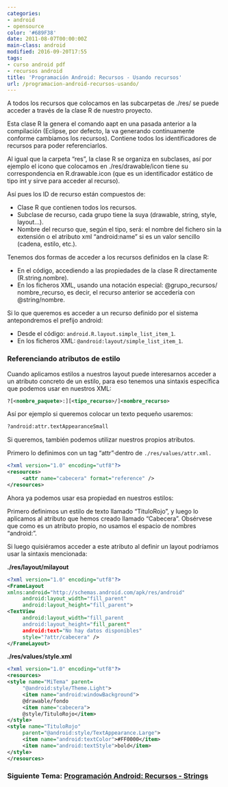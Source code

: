 ```yaml
---
categories:
- android
- opensource
color: '#689F38'
date: 2011-08-07T00:00:00Z
main-class: android
modified: 2016-09-20T17:55
tags:
- curso android pdf
- recursos android
title: 'Programación Android: Recursos - Usando recursos'
url: /programacion-android-recursos-usando/
---
```


A todos los recursos que colocamos en las subcarpetas de ./res/ se puede acceder a través de la clase R de nuestro proyecto.

Esta clase R la genera el comando aapt en una pasada anterior a la compilación (Eclipse, por defecto, la va generando continuamente conforme cambiamos los recursos). Contiene todos los identificadores de recursos para poder referenciarlos.

Al igual que la carpeta “res”, la clase R se organiza en subclases, así por ejemplo el icono que colocamos en ./res/drawable/icon tiene su correspondencia en R.drawable.icon (que es un identificador estático de tipo int y sirve para acceder al recurso).

<!--ad-->

Así pues los ID de recurso están compuestos de:

- Clase R que contienen todos los recursos.
- Subclase de recurso, cada grupo tiene la suya (drawable, string, style, layout&#8230;).
- Nombre del recurso que, según el tipo, será: el nombre del fichero sin la extensión o el atributo xml “android:name” si es un valor sencillo (cadena, estilo, etc.).

Tenemos dos formas de acceder a los recursos definidos en la clase R:

- En el código, accediendo a las propiedades de la clase R directamente (R.string.nombre).
- En los ficheros XML, usando una notación especial: @grupo_recursos/ nombre_recurso, es decir, el recurso anterior se accedería con @string/nombre.

Si lo que queremos es acceder a un recurso definido por el sistema antepondremos el prefijo android:

* Desde el código: `android.R.layout.simple_list_item_1`.
* En los ficheros XML: `@android:layout/simple_list_item_1`.

### Referenciando atributos de estilo

Cuando aplicamos estilos a nuestros layout puede interesarnos acceder a un atributo concreto de un estilo, para eso tenemos una sintaxis específica que podemos usar en nuestros XML:

```xml
?[<nombre_paquete>:][<tipo_recurso>/]<nombre_recurso>
```

Así por ejemplo si queremos colocar un texto pequeño usaremos:

```xml
?android:attr.textAppearanceSmall
```

Si queremos, también podemos utilizar nuestros propios atributos.

Primero lo definimos con un tag “attr”·dentro de `./res/values/attr.xml.`

```xml
<?xml version="1.0" encoding="utf­8"?>
<resources>
     <attr name="cabecera" format="reference" />
</resources>
```

Ahora ya podemos usar esa propiedad en nuestros estilos:

Primero definimos un estilo de texto llamado “TituloRojo”, y luego lo aplicamos al atributo que hemos creado llamado “Cabecera”. Obsérvese que como es un atributo propio, no usamos el espacio de nombres “android:”.

Si luego quisiéramos acceder a este atributo al definir un layout podríamos usar la sintaxis mencionada:

**./res/layout/milayout**

```xml
<?xml version="1.0" encoding="utf­8"?>
<FrameLayout
xmlns:android="http://schemas.android.com/apk/res/android"
     android:layout_width="fill_parent"
     android:layout_height="fill_parent">
<TextView
     android:layout_width="fill_parent
     android:layout_height="fill_parent"
     android:text="No hay datos disponibles"
     style="?attr/cabecera" />
</FrameLayout>
```

**./res/values/style.xml**

```xml
<?xml version="1.0" encoding="utf­8"?>
<resources>
<style name="MiTema" parent=
     "@android:style/Theme.Light">
     <item name="android:windowBackground">
     @drawable/fondo
     <item name="cabecera">
     @style/TituloRojo</item>
</style>
<style name="TituloRojo"
     parent="@android:style/TextAppearance.Large">
     <item name="android:textColor">#FF0000</item>
     <item name="android:textStyle">bold</item>
</style>
</resources>
```

### Siguiente Tema: [Programación Android: Recursos - Strings][1]

 [1]: https://elbauldelprogramador.com/programacion-android-recursos-strings/
